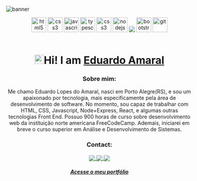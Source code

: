 ![banner](https://user-images.githubusercontent.com/89494820/158089202-340b4bbd-1749-4ca9-bb0e-550830df1303.png)

  <span align="center">
   <p>
      <img src="https://cdn.jsdelivr.net/gh/devicons/devicon/icons/html5/html5-plain.svg" alt="html5" width="40" height="40"/>
   </span>
   <span>
      <img src="https://cdn.jsdelivr.net/gh/devicons/devicon/icons/css3/css3-plain.svg" alt="css3" width="40" height="40"/>
   </span>
   <span>
      <img src="https://cdn.jsdelivr.net/gh/devicons/devicon/icons/javascript/javascript-original.svg" alt="javascript" width="40" height="40"/>
   </span>
      <img src="https://cdn.jsdelivr.net/gh/devicons/devicon/icons/typescript/typescript-plain.svg" alt="typescript" width="40" height="40" />
     <span>
      <img src="https://cdn.jsdelivr.net/gh/devicons/devicon/icons/react/react-original.svg" alt="css3" width="40" height="40"/>
   </span>
 
   <span>
      <img src="https://cdn.jsdelivr.net/gh/devicons/devicon/icons/nodejs/nodejs-original.svg" alt="nodejs" width="40" height="40"/>
   </span>
  <span>
      <img src="https://cdn.jsdelivr.net/gh/devicons/devicon/icons/materialui/materialui-original.svg" />
   </span>
   <span>
<img src="https://cdn.jsdelivr.net/gh/devicons/devicon/icons/postgresql/postgresql-original.svg" alt="bootstrap" width="40" height="40"/>   
   </span>
   <span>
      <img src="https://cdn.jsdelivr.net/gh/devicons/devicon/icons/git/git-original.svg" alt="git" width="40" height="40"/>
   </span>

<br/>
<br/>

<h1 align="center"><img src="https://media.giphy.com/media/hvRJCLFzcasrR4ia7z/giphy.gif" width="25px">Hi! I am <a href="https://eduardoamaral.netlify.app/" target="_blank">Eduardo Amaral</a> </h1></img>



<h3 align="center">Sobre mim:</h3>
<p>Me chamo Eduardo Lopes do Amaral, nasci em Porto Alegre(RS), e sou um apaixonado por tecnologia, mais especificamente pela área de desenvolvimento de
  software. No momento, sou capaz de trabalhar com HTML, CSS, Javascript, Node+Express, React, e algumas outras tecnologias Front End. Possuo 900 horas de curso sobre desenvolvimento web da instituição
  norte americana FreeCodeCamp.
  Ademais, iniciarei em breve o curso superior em Análise e Desenvolvimento de Sistemas.</p>






<h3 align="center">Contact:</h3>

<p align="center">
  <a href="mailto:eduardo.lopes.amaral@outlook.com?subject=subject">
    <img
      align="center"
      src="https://img.shields.io/badge/Email-1C1C1C?style=for-the-badge&logo=gmail&logoColor=00FFFF"
    />
  </a>
  <a href="https://api.whatsapp.com/send?phone=5551996559891&text=Ol%C3%A1%2C%20acabei%20de%20acessar%20o%20seu%20portf%C3%B3lio%20e...">
    <img
      align="center"
      src="https://img.shields.io/badge/Whatsapp-1C1C1C?style=for-the-badge&logo=whatsapp&logoColor=00FFFF"
    />
  </a>
  <a href="https://www.linkedin.com/in/eduardo-amaral-2a4097226/">
    <img
         align="center"
         src="https://img.shields.io/badge/LinkedIn-1C1C1C?style=for-the-badge&logo=linkedin&logoColor=00FFFF"
  </a>
 
</p>
<a href="https://eduardoamaral.netlify.app/" target="_blank"><h5 align="center">Acesse o meu portfólio</a> </h5> 




